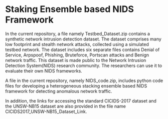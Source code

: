 # Staking Ensemble based NIDS Framework

In the current repository, a file namely Testbed_Dataset.zip contains a synthetic network intrusion detection dataset. The dataset comprises many low footprint and stealth network attacks, collected using a simulated testbed network. The dataset includes six separate files contains Denial of Service, Arpspoof, Phishing, Bruteforce, Portscan attacks and Benign network traffic. This dataset is made public to the Network Intrusion Detection System(NIDS) research community. The researchers can use it to evaluate their own NIDS frameworks. 

A file in the current repository, namely NIDS_code.zip, includes python code files for developing a heterogeneous stacking ensemble based NIDS framework for detecting anomalous network traffic. 

In addition, the links for accessing the standard CICIDS-2017 dataset and the UNSW-NB15 dataset are also provided in the file name CICIDS2017_UNSW-NB15_Dataset_Link.

